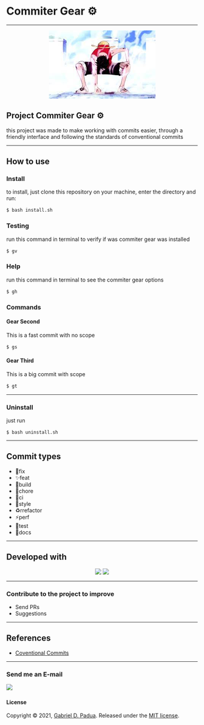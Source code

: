 # Commiter Gear ⚙️ 

---

<div align="center">
    <img src="./luffy.jpeg">
</div>

## Project Commiter Gear ⚙️ 

this project was made to make working with commits easier, through a friendly interface and following the standards of conventional commits

---

## How to use

### Install

to install, just clone this repository on your machine, enter the directory and run:

```bash
$ bash install.sh
```

### Testing

run this command in terminal to verify if was commiter gear was installed

```bash
$ gv
```

### Help

run this command in terminal to see the commiter gear options

```bash
$ gh
```


### Commands

#### Gear Second

This is a fast commit with no scope

```bash
$ gs
```

#### Gear Third

This is a big commit with scope

```bash
$ gt
```

---

### Uninstall

just run

```shell
$ bash uninstall.sh
```

---

## Commit types

- 🐛fix
- ✨feat
- 👷build
- 🔖chore
- 🚀ci
- 💄style
- ♻️rrefactor
- ⚡️perf
- 🧪test
- 📝docs

---

## Developed with
<div align="center">

<img width="90px" src="https://img.icons8.com/plasticine/100/000000/bash.png"/>

<img width="80px" src="https://img.icons8.com/color/48/000000/git.png"/>
</div>

---

### Contribute to the project to improve

- Send PRs
- Suggestions

---

## References

- [Coventional Commits](https://www.conventionalcommits.org/en/v1.0.0/)


---

### Send me an E-mail
<a href="mailto:gabriel.d.padua21@gmail.com"><img src="https://slackmojis.com/emojis/870-mail/download" width="33px"></a>

#### License

Copyright © 2021, [Gabriel D. Padua](https://github.com/gabrielDpadua21).
Released under the [MIT license](LICENSE).
